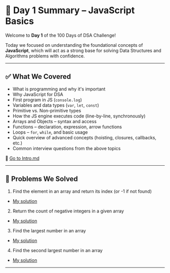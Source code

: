 # 📘 Day 1 Summary – JavaScript Basics

Welcome to **Day 1** of the 100 Days of DSA Challenge!

Today we focused on understanding the foundational concepts of **JavaScript**, which will act as a strong base for solving Data Structures and Algorithms problems with confidence.

---

## ✅ What We Covered

- What is programming and why it's important  
- Why JavaScript for DSA  
- First program in JS (`console.log`)  
- Variables and data types (`var`, `let`, `const`)  
- Primitive vs. Non-primitive types  
- How the JS engine executes code (line-by-line, synchronously)  
- Arrays and Objects – syntax and access  
- Functions – declaration, expression, arrow functions  
- Loops – `for`, `while`, and basic usage  
- Quick overview of advanced concepts (hoisting, closures, callbacks, etc.)  
- Common interview questions from the above topics  

📄 [Go to Intro.md](./Intro.md)

---

## 🧩 Problems We Solved

1. Find the element in an array and return its index (or -1 if not found)  
- [My solution](p1_searchElement.js)
2. Return the count of negative integers in a given array  
- [My solution](p2_countNegatives.js)
3. Find the largest number in an array  
- [My solution](p3_findLargest.js)
4. Find the second largest number in an array  
- [My solution](p4_findSecondLargest.js)
---